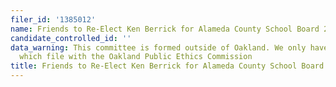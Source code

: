 ```yaml
---
filer_id: '1385012'
name: Friends to Re-Elect Ken Berrick for Alameda County School Board 2016
candidate_controlled_id: ''
data_warning: This committee is formed outside of Oakland. We only have data on committees
  which file with the Oakland Public Ethics Commission
title: Friends to Re-Elect Ken Berrick for Alameda County School Board 2016
---
```

